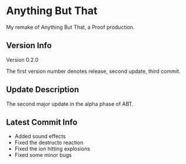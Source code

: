 # Anything But That

My remake of Anything But That, a Proof production.

## Version Info

Version 0.2.0

The first version number denotes release, second update, third commit.

## Update Description

The second major update in the alpha phase of ABT.

## Latest Commit Info

- Added sound effects
- Fixed the destructo reaction
- Fixed the ion hitting explosions
- Fixed some minor bugs